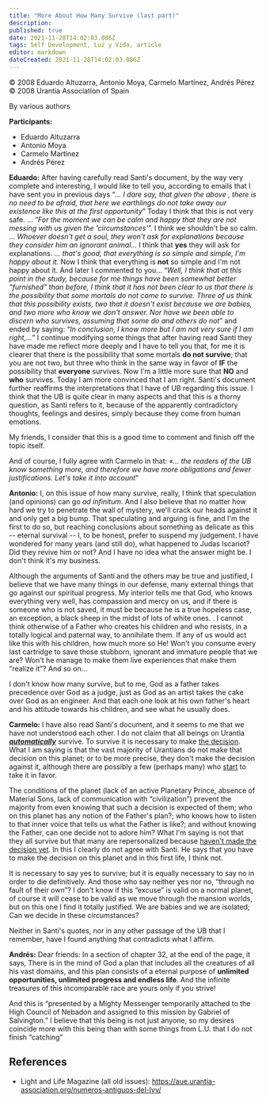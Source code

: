 ```yaml
---
title: "More About How Many Survive (last part)"
description: 
published: true
date: 2021-11-28T14:02:03.086Z
tags: Self Development, Luz y Vida, article
editor: markdown
dateCreated: 2021-11-28T14:02:03.086Z
---
```


<p class="v-card v-sheet theme--light gray lighten-3 px-2">© 2008 Eduardo Altuzarra, Antonio Moya, Carmelo Martínez, Andrés Pérez<br>© 2008 Urantia Association of Spain</p>


By various authors

**Participants:**

- Eduardo Altuzarra
- Antonio Moya
- Carmelo Martínez
- Andrés Pérez

**Eduardo:** After having carefully read Santi's document, by the way very complete and interesting, I would like to tell you, according to emails that I have sent you in previous days “_... I dare say, that given the above , there is no need to be afraid, that here we earthlings do not take away our existence like this at the first opportunity_” Today I think that this is not very safe. ... “_For the moment we can be calm and happy that they are not messing with us given the 'circumstances'_”. I think we shouldn't be so calm. ... _Whoever doesn't get a soul, they won't ask for explanations because they consider him an ignorant animal..._ I think that **yes** they will ask for explanations. _... that's good, that everything is so simple and simple, I'm happy about it._ Now I think that everything is **not** so simple and I'm not happy about it. And later I commented to you... “_Well, I think that at this point in the study, because for me things have been somewhat better “furnished” than before, I think that it has not been clear to us that there is the possibility that some mortals do not come to survive. Three of us think that this possibility exists, two that it doesn't exist because we are babies, and two more who know we don't answer. Nor have we been able to discern who survives, assuming that some do and others do not_” and ended by saying: “_In conclusion, I know more but I am not very sure if I am right,..._” I continue modifying some things that after having read Santi they have made me reflect more deeply and I have to tell you that, for me it is clearer that there is the possibility that some mortals **do not survive**; that you are not two, but three who think in the same way in favor of **IF** the possibility that **everyone** survives. Now I'm a little more sure that **NO** and **who** survives. Today I am more convinced that I am right. Santi's document further reaffirms the interpretations that I have of UB regarding this issue. I think that the UB is quite clear in many aspects and that this is a thorny question, as Santi refers to it, because of the apparently contradictory thoughts, feelings and desires, simply because they come from human emotions.

My friends, I consider that this is a good time to comment and finish off the topic itself.

And of course, I fully agree with Carmelo in that: «_... the readers of the UB know something more, and therefore we have more obligations and fewer justifications. Let's take it into account_"

**Antonio:** I, on this issue of how many survive, really, I think that speculation (and opinions) can go _ad infinitum_. And I also believe that no matter how hard we try to penetrate the wall of mystery, we'll crack our heads against it and only get a big bump. That speculating and arguing is fine, and I'm the first to do so, but reaching conclusions about something as delicate as this -- eternal survival -- I, to be honest, prefer to suspend my judgement. I have wondered for many years (and still do), what happened to Judas Iscariot? Did they revive him or not? And I have no idea what the answer might be. I don't think it's my business.

Although the arguments of Santi and the others may be true and justified, I believe that we have many things in our defense, many external things that go against our spiritual progress. My interior tells me that God, who knows everything very well, has compassion and mercy on us, and if there is someone who is not saved, it must be because he is a true hopeless case, an exception, a black sheep in the midst of lots of white ones. . I cannot think otherwise of a Father who creates his children and who resists, in a totally logical and paternal way, to annihilate them. If any of us would act like this with his children, how much more so He! Won't you consume every last cartridge to save those stubborn, ignorant and immature people that we are? Won't he manage to make them live experiences that make them “realize it”? And so on...

I don't know how many survive, but to me, God as a father takes precedence over God as a judge, just as God as an artist takes the cake over God as an engineer. And that each one look at his own father's heart and his attitude towards his children, and see what he usually does.

**Carmelo:** I have also read Santi's document, and it seems to me that we have not understood each other. I do not claim that all beings on Urantia ***<ins>automatically</ins>*** survive. To survive it is necessary to make <ins>the decision</ins>. What I am saying is that the vast majority of Urantians do not make that decision on this planet; or to be more precise, they don't make the decision against it, although there are possibly a few (perhaps many) who <ins>start</ins> to take it in favor.

The conditions of the planet (lack of an active Planetary Prince, absence of Material Sons, lack of communication with “civilization”) prevent the majority from even knowing that such a decision is expected of them; who on this planet has any notion of the Father's plan?; who knows how to listen to that inner voice that tells us what the Father is like?; and without knowing the Father, can one decide not to adore him? What I'm saying is not that they all survive but that many are repersonalized because <ins>haven't made the decision yet</ins>. In this I clearly do not agree with Santi. He says that you have to make the decision on this planet and in this first life, I think not.

It is necessary to say yes to survive; but it is equally necessary to say no in order to die definitively. And those who say neither yes nor no, “through no fault of their own”? I don't know if this “excuse” is valid on a normal planet, of course it will cease to be valid as we move through the mansion worlds, but on this one I find it totally justified. We are babies and we are isolated; Can we decide in these circumstances?

Neither in Santi's quotes, nor in any other passage of the UB that I remember, have I found anything that contradicts what I affirm.

**Andrés:** Dear friends: In a section of chapter 32, at the end of the page, it says, There is in the mind of God a plan that includes all the creatures of all his vast domains, and this plan consists of a eternal purpose of **unlimited opportunities, unlimited progress and endless life**. And the infinite treasures of this incomparable race are yours only if you strive!

And this is “presented by a Mighty Messenger temporarily attached to the High Council of Nebadon and assigned to this mission by Gabriel of Salvington.” I believe that this being is not just anyone, so my desires coincide more with this being than with some things from L.U. that I do not finish “catching”

## References

- Light and Life Magazine (all old issues): https://aue.urantia-association.org/numeros-antiguos-del-lyv/

